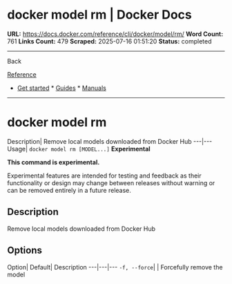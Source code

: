 # docker model rm | Docker Docs

**URL:** https://docs.docker.com/reference/cli/docker/model/rm/
**Word Count:** 761
**Links Count:** 479
**Scraped:** 2025-07-16 01:51:20
**Status:** completed

---

Back

[Reference](https://docs.docker.com/reference/)

  * [Get started](https://docs.docker.com/get-started/)   * [Guides](https://docs.docker.com/guides/)   * [Manuals](https://docs.docker.com/manuals/)

* * *

# docker model rm

Description| Remove local models downloaded from Docker Hub   ---|---   Usage| `docker model rm [MODEL...]`      **Experimental**

**This command is experimental.**

Experimental features are intended for testing and feedback as their functionality or design may change between releases without warning or can be removed entirely in a future release.

## Description

Remove local models downloaded from Docker Hub

## Options

Option| Default| Description   ---|---|---   `-f, --force`| | Forcefully remove the model